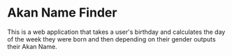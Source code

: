 # Akan Name Finder
This is a web application that takes a user's birthday and calculates the day of the week they were born and then depending on their gender outputs their Akan Name.
